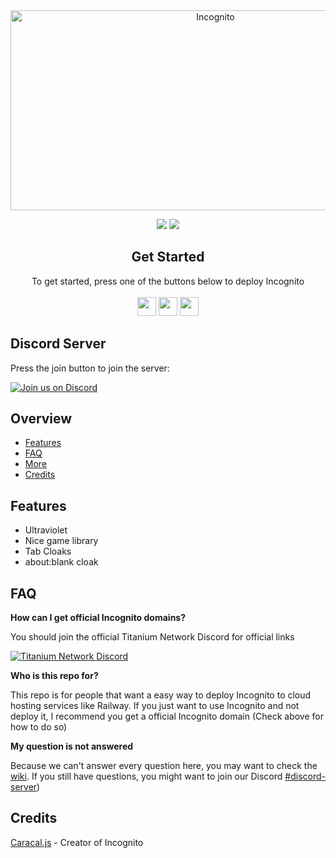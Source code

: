 <div align="center">
         
<img src="https://socialify.git.ci/amethystnetwork-dev/Incognito/image?description=1&descriptionEditable=Access%20the%20world%20wide%20web&font=Inter&forks=1&issues=1&logo=https%3A%2F%2Fraw.githubusercontent.com%2Famethystnetwork-dev%2FIncognito%2Fmain%2Fstatic%2Findex.svg&name=1&owner=1&pattern=Solid&stargazers=1&theme=Light" alt="Incognito" width="640" height="320" />

<a href="" alt="Made with NodeJS"><img src="https://img.shields.io/badge/Made%20with-Node.JS-6DA55F?style=for-the-badge&logo=node.js&logoColor=white"></a> 
<a href="https://github.com/amethystnetwork-dev/Incognito/graphs/contributors/" alt=""><img src="https://img.shields.io/github/contributors/amethystnetwork-dev/Incognito?style=for-the-badge"></a>

</div>

<div align="center">
         <h2>Get Started</h2>
         <a>To get started, press one of the buttons below to deploy Incognito</a>
         <br>
         <br>
<a href="https://amethystnetwork-dev.github.io/utils/deploy/heroku?repo=Incognito"><img height="30px" src="https://img.shields.io/badge/heroku-%23430098.svg?style=for-the-badge&logo=heroku&logoColor=white"><img></a>
<a href="https://amethystnetwork-dev.github.io/utils/deploy/replit?repo=Incognito"><img height="30px" src="https://amethystnetwork-dev.github.io/assets/replit.svg"><img></a>
<a href="https://railway.app/new/template/TNmjSs?referralCode=8zUUBB?template=https://github.com/amethystnetwork-dev/Incognito"><img height="30px" src="https://img.shields.io/badge/Railway-%234f0599.svg?style=for-the-badge&logo=railway&logoColor=white"><img></a>
</div>

## Discord Server

Press the join button to join the server:

[![Join us on Discord](https://invidget.switchblade.xyz/J3VPy5Vy8x?theme=light)](https://discord.gg/J3VPy5Vy8x)

## Overview

- [Features](#features)
- [FAQ](#faq)
- [More](#more)
- [Credits](#credits)


## Features

- Ultraviolet
- Nice game library
- Tab Cloaks
- about:blank cloak

## FAQ

**How can I get official Incognito domains?**

You should join the official Titanium Network Discord for official links

[![Titanium Network Discord](https://invidget.switchblade.xyz/unblock?theme=light)](https://discord.gg/unblock)

**Who is this repo for?**

This repo is for people that want a easy way to deploy Incognito to cloud hosting services like Railway. If you just want to use Incognito and not deploy it, I recommend you get a official Incognito domain (Check above for how to do so)

**My question is not answered**

Because we can't answer every question here, you may want to check the [wiki](https://github.com/amethystnetwork-dev/Incognito/wiki). If you still have questions, you might want to join our Discord [#discord-server]((link)))

## Credits

[Caracal.js](https://github.com/caracal-js) - Creator of Incognito
